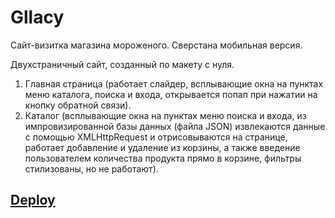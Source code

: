 # Gllacy

Сайт-визитка магазина мороженого.
Сверстана мобильная версия.

Двухстраничный сайт, созданный по макету с нуля.
  1. Главная страница (работает слайдер, всплывающие окна на пунктах меню каталога, поиска и входа, открывается попап при нажатии на кнопку обратной связи).
  2. Каталог (всплывающие окна на пунктах меню поиска и входа, из импровизированной базы данных (файла JSON) извлекаются данные с помощью XMLHttpRequest и отрисовываются на странице, работает добавление и удаление из корзины, а также введение пользователем количества продукта прямо в корзине, фильтры стилизованы, но не работают).

## [Deploy](https://indiel.github.io/Gllacy/)
